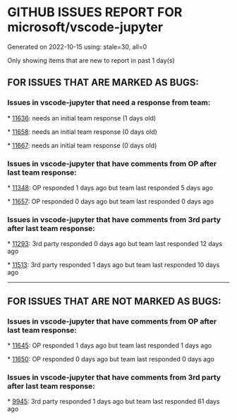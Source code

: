 
# GITHUB ISSUES REPORT FOR microsoft/vscode-jupyter


Generated on 2022-10-15 using: stale=30, all=0


Only showing items that are new to report in past 1 day(s)


## FOR ISSUES THAT ARE MARKED AS BUGS:


### Issues in vscode-jupyter that need a response from team:


\* [11636](https://github.com/microsoft/vscode-jupyter/issues/11636 "vs code freeze when rendering papermill notebook output"): needs an initial team response (1 days old)

\* [11658](https://github.com/microsoft/vscode-jupyter/issues/11658 "Plotly No renderer could be found for mimetype &quot;application/vnd.plotly.v1+json&quot;"): needs an initial team response (0 days old)

\* [11667](https://github.com/microsoft/vscode-jupyter/issues/11667 "Can't convert Jupyter notebook to HTML"): needs an initial team response (0 days old)

### Issues in vscode-jupyter that have comments from OP after last team response:


\* [11348](https://github.com/microsoft/vscode-jupyter/issues/11348 "Jupyter Extension fails to activate on FreeBSD"): OP responded 1 days ago but team last responded 5 days ago

\* [11657](https://github.com/microsoft/vscode-jupyter/issues/11657 "Interactive window and VIM mode"): OP responded 0 days ago but team last responded 0 days ago

### Issues in vscode-jupyter that have comments from 3rd party after last team response:


\* [11293](https://github.com/microsoft/vscode-jupyter/issues/11293 "Jupyter vega & Plotly renderers generate image outputs and add that to ipynb"): 3rd party responded 0 days ago but team last responded 12 days ago

\* [11513](https://github.com/microsoft/vscode-jupyter/issues/11513 "Connection to kernel takes forever"): 3rd party responded 1 days ago but team last responded 10 days ago

---

## FOR ISSUES THAT ARE NOT MARKED AS BUGS:


### Issues in vscode-jupyter that have comments from OP after last team response:


\* [11645](https://github.com/microsoft/vscode-jupyter/issues/11645 "Unify remote kernel finder with ServerUriStorage"): OP responded 1 days ago but team last responded 1 days ago

\* [11650](https://github.com/microsoft/vscode-jupyter/issues/11650 "Support kernel detection (pull) in addRemoteJupyterServer API"): OP responded 0 days ago but team last responded 0 days ago

### Issues in vscode-jupyter that have comments from 3rd party after last team response:


\* [9945](https://github.com/microsoft/vscode-jupyter/issues/9945 "Support querying language support to notebooks"): 3rd party responded 1 days ago but team last responded 61 days ago
